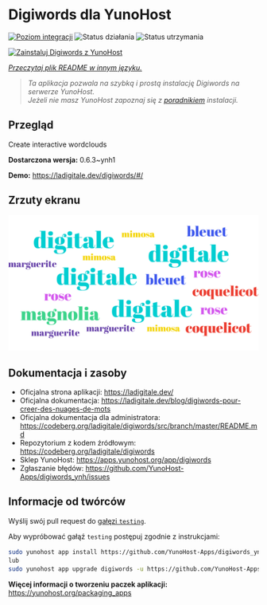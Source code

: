 <!--
To README zostało automatycznie wygenerowane przez <https://github.com/YunoHost/apps/tree/master/tools/readme_generator>
Nie powinno być ono edytowane ręcznie.
-->

# Digiwords dla YunoHost

[![Poziom integracji](https://apps.yunohost.org/badge/integration/digiwords)](https://ci-apps.yunohost.org/ci/apps/digiwords/)
![Status działania](https://apps.yunohost.org/badge/state/digiwords)
![Status utrzymania](https://apps.yunohost.org/badge/maintained/digiwords)

[![Zainstaluj Digiwords z YunoHost](https://install-app.yunohost.org/install-with-yunohost.svg)](https://install-app.yunohost.org/?app=digiwords)

*[Przeczytaj plik README w innym języku.](./ALL_README.md)*

> *Ta aplikacja pozwala na szybką i prostą instalację Digiwords na serwerze YunoHost.*  
> *Jeżeli nie masz YunoHost zapoznaj się z [poradnikiem](https://yunohost.org/install) instalacji.*

## Przegląd

Create interactive wordclouds


**Dostarczona wersja:** 0.6.3~ynh1

**Demo:** <https://ladigitale.dev/digiwords/#/>

## Zrzuty ekranu

![Zrzut ekranu z Digiwords](./doc/screenshots/screenshot.jpg)

## Dokumentacja i zasoby

- Oficjalna strona aplikacji: <https://ladigitale.dev/>
- Oficjalna dokumentacja: <https://ladigitale.dev/blog/digiwords-pour-creer-des-nuages-de-mots>
- Oficjalna dokumentacja dla administratora: <https://codeberg.org/ladigitale/digiwords/src/branch/master/README.md>
- Repozytorium z kodem źródłowym: <https://codeberg.org/ladigitale/digiwords>
- Sklep YunoHost: <https://apps.yunohost.org/app/digiwords>
- Zgłaszanie błędów: <https://github.com/YunoHost-Apps/digiwords_ynh/issues>

## Informacje od twórców

Wyślij swój pull request do [gałęzi `testing`](https://github.com/YunoHost-Apps/digiwords_ynh/tree/testing).

Aby wypróbować gałąź `testing` postępuj zgodnie z instrukcjami:

```bash
sudo yunohost app install https://github.com/YunoHost-Apps/digiwords_ynh/tree/testing --debug
lub
sudo yunohost app upgrade digiwords -u https://github.com/YunoHost-Apps/digiwords_ynh/tree/testing --debug
```

**Więcej informacji o tworzeniu paczek aplikacji:** <https://yunohost.org/packaging_apps>
